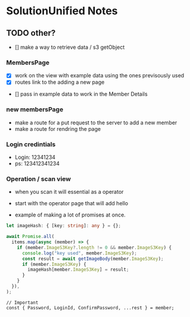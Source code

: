 # SolutionUnified Notes

## TODO other?

- [] make a way to retrieve data / s3 getObject

### MembersPage

- [x] work on the view with example data using the ones previsously used
- [x] routes link to the adding a new page
- [] pass in example data to work in the Member Details

### new membersPage

- make a route for a put request to the server to add a new member
- make a route for rendring the page

### Login credintials

- Login: 12341234
- ps: 123412341234

### Operation / scan view

- when you scan it will essential as a operator
- start with the operator page that will add hello

- example of making a lot of promises at once. 
```typescript
let imageHash: { [key: string]: any } = {};

await Promise.all(
  items.map(async (member) => {
    if (member.ImageS3Key?.length != 0 && member.ImageS3Key) {
      console.log("key used", member.ImageS3Key);
      const result = await getImageBody(member.ImageS3Key);
      if (member.ImageS3Key) {
        imageHash[member.ImageS3Key] = result;
      }
    }
  }),
);
```
    // Important
    const { Password, LoginId, ConfirmPassword, ...rest } = member;
